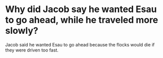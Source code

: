 # Why did Jacob say he wanted Esau to go ahead, while he traveled more slowly?

Jacob said he wanted Esau to go ahead because the flocks would die if they were driven too fast.
